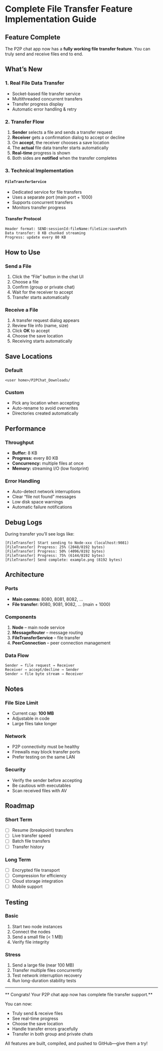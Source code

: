 # Complete File Transfer Feature Implementation Guide

##  Feature Complete

The P2P chat app now has a **fully working file transfer feature**. You can truly send and receive files end to end.

##  What’s New

### 1. Real File Data Transfer

*  Socket-based file transfer service
*  Multithreaded concurrent transfers
*  Transfer progress display
*  Automatic error handling & retry

### 2. Transfer Flow

1. **Sender** selects a file and sends a transfer request
2. **Receiver** gets a confirmation dialog to accept or decline
3. On **accept**, the receiver chooses a save location
4. The **actual** file data transfer starts automatically
5. **Real-time** progress is shown
6. Both sides are **notified** when the transfer completes

### 3. Technical Implementation

#### `FileTransferService`

* Dedicated service for file transfers
* Uses a separate port (main port + 1000)
* Supports concurrent transfers
* Monitors transfer progress

#### Transfer Protocol

```
Header format: SEND:sessionId:fileName:fileSize:savePath
Data transfer: 8 KB chunked streaming
Progress: update every 80 KB
```

##  How to Use

### Send a File

1. Click the “File” button in the chat UI
2. Choose a file
3. Confirm (group or private chat)
4. Wait for the receiver to accept
5. Transfer starts automatically

### Receive a File

1. A transfer request dialog appears
2. Review file info (name, size)
3. Click **OK** to accept
4. Choose the save location
5. Receiving starts automatically

##  Save Locations

### Default

```
<user home>/P2PChat_Downloads/
```

### Custom

* Pick any location when accepting
* Auto-rename to avoid overwrites
* Directories created automatically

##  Performance

### Throughput

* **Buffer:** 8 KB
* **Progress:** every 80 KB
* **Concurrency:** multiple files at once
* **Memory:** streaming I/O (low footprint)

### Error Handling

* Auto-detect network interruptions
* Clear “file not found” messages
* Low disk space warnings
* Automatic failure notifications

##  Debug Logs

During transfer you’ll see logs like:

```
[FileTransfer] Start sending to Node-xxx (localhost:9081)
[FileTransfer] Progress: 25% (2048/8192 bytes)
[FileTransfer] Progress: 50% (4096/8192 bytes)
[FileTransfer] Progress: 75% (6144/8192 bytes)
[FileTransfer] Send complete: example.png (8192 bytes)
```

##  Architecture

### Ports

* **Main comms:** 8080, 8081, 8082, …
* **File transfer:** 9080, 9081, 9082, … (main + 1000)

### Components

1. **Node** – main node service
2. **MessageRouter** – message routing
3. **FileTransferService** – file transfer
4. **PeerConnection** – peer connection management

### Data Flow

```
Sender → file request → Receiver
Receiver → accept/decline → Sender
Sender → file byte stream → Receiver
```

##  Notes

### File Size Limit

* Current cap: **100 MB**
* Adjustable in code
* Large files take longer

### Network

* P2P connectivity must be healthy
* Firewalls may block transfer ports
* Prefer testing on the same LAN

### Security

* Verify the sender before accepting
* Be cautious with executables
* Scan received files with AV

##  Roadmap

### Short Term

* [ ] Resume (breakpoint) transfers
* [ ] Live transfer speed
* [ ] Batch file transfers
* [ ] Transfer history

### Long Term

* [ ] Encrypted file transport
* [ ] Compression for efficiency
* [ ] Cloud storage integration
* [ ] Mobile support

##  Testing

### Basic

1. Start two node instances
2. Connect the nodes
3. Send a small file (< 1 MB)
4. Verify file integrity

### Stress

1. Send a large file (near 100 MB)
2. Transfer multiple files concurrently
3. Test network interruption recovery
4. Run long-duration stability tests

---

** Congrats! Your P2P chat app now has complete file transfer support.**

You can now:

*  Truly send & receive files
*  See real-time progress
*  Choose the save location
*  Handle transfer errors gracefully
*  Transfer in both group and private chats

All features are built, compiled, and pushed to GitHub—give them a try!

